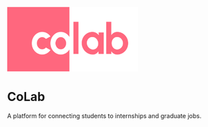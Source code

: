 <img src="https://github.com/CoLab-Development/CoLab/blob/main/Group%201.png?raw=true" height="150px" width="304px" />

# CoLab

A platform for connecting students to internships and graduate jobs.
